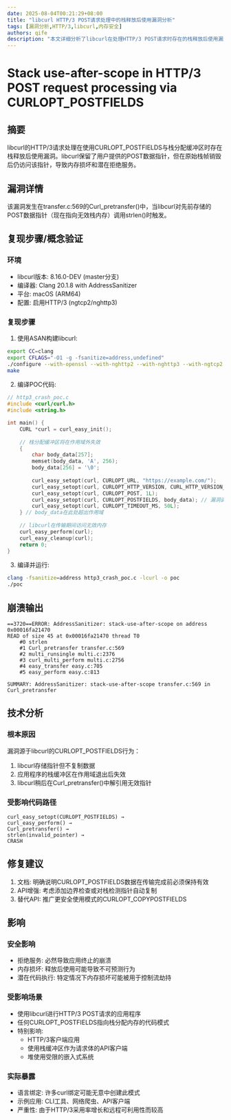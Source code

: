 ```yaml
---
date: 2025-08-04T00:21:29+08:00
title: "libcurl HTTP/3 POST请求处理中的栈释放后使用漏洞分析"
tags: [漏洞分析,HTTP/3,libcurl,内存安全]
authors: qife
description: "本文详细分析了libcurl在处理HTTP/3 POST请求时存在的栈释放后使用漏洞，该漏洞源于CURLOPT_POSTFIELDS选项对用户提供数据的指针保留但不复制，当原始栈帧销毁后访问该指针会导致内存损坏。"
---
```


# Stack use-after-scope in HTTP/3 POST request processing via CURLOPT_POSTFIELDS

## 摘要
libcurl的HTTP/3请求处理在使用CURLOPT_POSTFIELDS与栈分配缓冲区时存在栈释放后使用漏洞。libcurl保留了用户提供的POST数据指针，但在原始栈帧销毁后仍访问该指针，导致内存损坏和潜在拒绝服务。

## 漏洞详情
该漏洞发生在transfer.c:569的Curl_pretransfer()中，当libcurl对先前存储的POST数据指针（现在指向无效栈内存）调用strlen()时触发。

## 复现步骤/概念验证

### 环境
- libcurl版本: 8.16.0-DEV (master分支)
- 编译器: Clang 20.1.8 with AddressSanitizer
- 平台: macOS (ARM64)
- 配置: 启用HTTP/3 (ngtcp2/nghttp3)

### 复现步骤
1. 使用ASAN构建libcurl:
```bash
export CC=clang
export CFLAGS="-O1 -g -fsanitize=address,undefined"
./configure --with-openssl --with-nghttp2 --with-nghttp3 --with-ngtcp2
make
```

2. 编译POC代码:
```c
// http3_crash_poc.c
#include <curl/curl.h>
#include <string.h>

int main() {
    CURL *curl = curl_easy_init();
    
    // 栈分配缓冲区将在作用域外失效
    {
        char body_data[257];
        memset(body_data, 'A', 256);
        body_data[256] = '\0';
        
        curl_easy_setopt(curl, CURLOPT_URL, "https://example.com/");
        curl_easy_setopt(curl, CURLOPT_HTTP_VERSION, CURL_HTTP_VERSION_3);
        curl_easy_setopt(curl, CURLOPT_POST, 1L);
        curl_easy_setopt(curl, CURLOPT_POSTFIELDS, body_data); // 漏洞调用
        curl_easy_setopt(curl, CURLOPT_TIMEOUT_MS, 50L);
    } // body_data在此处超出作用域
    
    // libcurl在传输期间访问无效内存
    curl_easy_perform(curl);
    curl_easy_cleanup(curl);
    return 0;
}
```

3. 编译并运行:
```bash
clang -fsanitize=address http3_crash_poc.c -lcurl -o poc
./poc
```

## 崩溃输出
```
==3720==ERROR: AddressSanitizer: stack-use-after-scope on address 0x00016fa21470
READ of size 45 at 0x00016fa21470 thread T0
    #0 strlen
    #1 Curl_pretransfer transfer.c:569
    #2 multi_runsingle multi.c:2376
    #3 curl_multi_perform multi.c:2756
    #4 easy_transfer easy.c:705
    #5 easy_perform easy.c:813

SUMMARY: AddressSanitizer: stack-use-after-scope transfer.c:569 in Curl_pretransfer
```

## 技术分析

### 根本原因
漏洞源于libcurl的CURLOPT_POSTFIELDS行为：
1. libcurl存储指针但不复制数据
2. 应用程序的栈缓冲区在作用域退出后失效
3. libcurl稍后在Curl_pretransfer()中解引用无效指针

### 受影响代码路径
```
curl_easy_setopt(CURLOPT_POSTFIELDS) →
curl_easy_perform() →
Curl_pretransfer() →
strlen(invalid_pointer) →
CRASH
```

## 修复建议
1. 文档: 明确说明CURLOPT_POSTFIELDS数据在传输完成前必须保持有效
2. API增强: 考虑添加边界检查或对栈检测指针自动复制
3. 替代API: 推广更安全使用模式的CURLOPT_COPYPOSTFIELDS

## 影响

### 安全影响
- 拒绝服务: 必然导致应用终止的崩溃
- 内存损坏: 释放后使用可能导致不可预测行为
- 潜在代码执行: 特定情况下内存损坏可能被用于控制流劫持

### 受影响场景
- 使用libcurl进行HTTP/3 POST请求的应用程序
- 任何CURLOPT_POSTFIELDS指向栈分配内存的代码模式
- 特别影响:
  - HTTP/3客户端应用
  - 使用栈缓冲区作为请求体的API客户端
  - 堆使用受限的嵌入式系统

### 实际暴露
- 语言绑定: 许多curl绑定可能无意中创建此模式
- 示例应用: CLI工具、网络爬虫、API客户端
- 严重性: 由于HTTP/3采用率增长和远程可利用性而较高